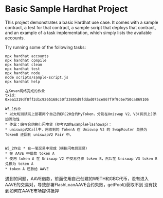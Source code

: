 # Basic Sample Hardhat Project

This project demonstrates a basic Hardhat use case. It comes with a sample contract, a test for that contract, a sample script that deploys that contract, and an example of a task implementation, which simply lists the available accounts.

Try running some of the following tasks:

```shell
npx hardhat accounts
npx hardhat compile
npx hardhat clean
npx hardhat test
npx hardhat node
node scripts/sample-script.js
npx hardhat help

在Kovan网络完成的作业
txid: 0xea1319df8ff2d1c9265168c50f33805d9fddad075ce867f9f9c6e750ca869106

W5_1作业 
* 以太坊测试网上部署两个自己的ERC20合约MyToken，分别在Uniswap V2、V3(网页上)添加流动性 
* 作业：编写合约执行闪电贷（参考V2的ExampleFlashSwap）：   
* uniswapV2Call中，用收到的 TokenA 在 Uniswap V3 的 SwapRouter 兑换为 TokenB 还回到 uniswapV2 Pair 中。


W5_2作业 * 在一笔交易中完成（模拟闪电贷交易）    
* 在 AAVE 中借款 token A    
* 使用 token A 在 Uniswap V2 中交易兑换 token B，然后在 Uniswap V3 token B 兑换为 token A   
* token A 还款给 AAVE

```
遇到的问题，AAVE借款，前面使用自己创建的WETH和GBC代币，没有进入AAVE的交易对，导致部署FlashLoanAAVE合约失败，getPool()获取不到 没有找到如何在AAVE市场提供抵押

```

```
